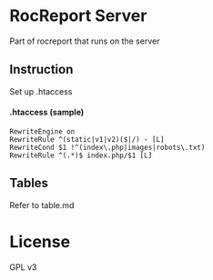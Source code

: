 RocReport Server
=================

Part of rocreport that runs on the server


## Instruction
Set up .htaccess

#### .htaccess (sample)
	RewriteEngine on
	RewriteRule ^(static|v1|v2)($|/) - [L]
	RewriteCond $1 !^(index\.php|images|robots\.txt)
	RewriteRule ^(.*)$ index.php/$1 [L]


## Tables
Refer to table.md

License
================
GPL v3
